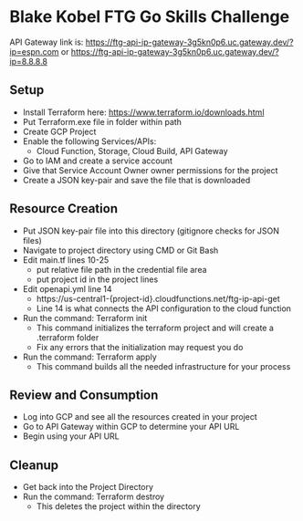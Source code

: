 # Blake Kobel FTG Go Skills Challenge
API Gateway link is: https://ftg-api-ip-gateway-3g5kn0p6.uc.gateway.dev/?ip=espn.com or https://ftg-api-ip-gateway-3g5kn0p6.uc.gateway.dev/?ip=8.8.8.8

## Setup 
- Install Terraform here: https://www.terraform.io/downloads.html
- Put Terraform.exe file in folder within path
- Create GCP Project
- Enable the following Services/APIs: 
  - Cloud Function, Storage, Cloud Build, API Gateway
- Go to IAM and create a service account
- Give that Service Account Owner owner permissions for the project
- Create a JSON key-pair and save the file that is downloaded

## Resource Creation
- Put JSON key-pair file into this directory (gitignore checks for JSON files)
- Navigate to project directory using CMD or Git Bash
- Edit main.tf lines 10-25
  - put relative file path in the credential file area
  - put project id in the project lines
- Edit openapi.yml line 14
  - https://us-central1-{project-id}.cloudfunctions.net/ftg-ip-api-get
  - Line 14 is what connects the API configuration to the cloud function
- Run the command: Terraform init
  - This command initializes the terraform project and will create a .terraform folder
  - Fix any errors that the initialization may request you do
- Run the command: Terraform apply
  - This command builds all the needed infrastructure for your process

## Review and Consumption
- Log into GCP and see all the resources created in your project
- Go to API Gateway within GCP to determine your API URL
- Begin using your API URL

## Cleanup
- Get back into the Project Directory
- Run the command: Terraform destroy
  - This deletes the project within the directory
